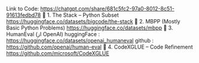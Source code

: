 Link to Code:
https://chatgpt.com/share/681c5fc2-97a0-8012-8c51-91613fedbd78
🔹 1. The Stack – Python Subset
https://huggingface.co/datasets/bigcode/the-stack
🔹 2. MBPP (Mostly Basic Python Problems)
https://huggingface.co/datasets/mbpp
🔹 3. HumanEval (از OpenAI)
huggingFace : https://huggingface.co/datasets/openai_humaneval
github : https://github.com/openai/human-eval
🔹 4. CodeXGLUE – Code Refinement
https://github.com/microsoft/CodeXGLUE